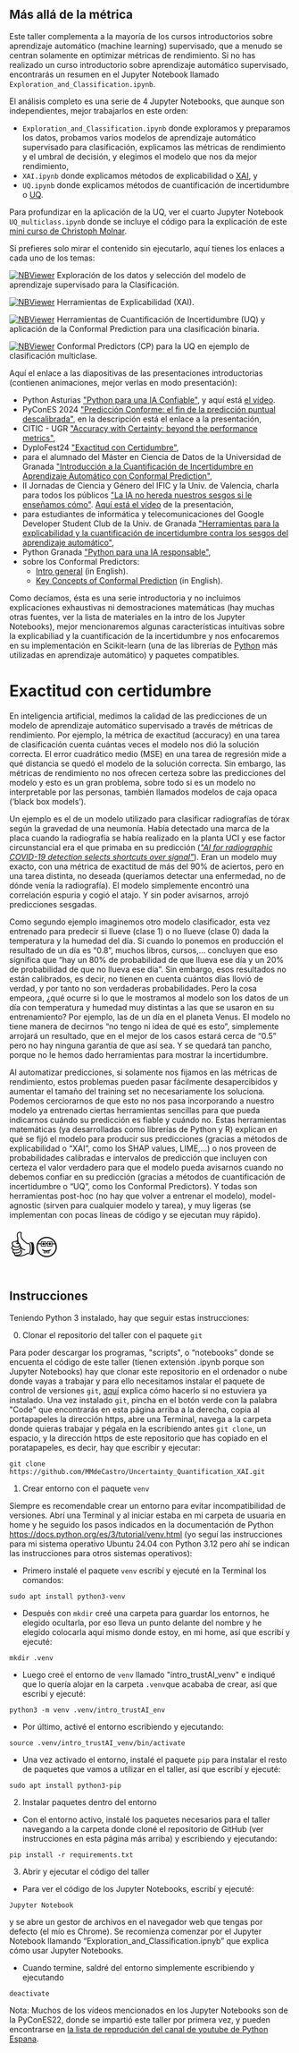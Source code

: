 ## Más allá de la métrica

Este taller complementa a la mayoría de los cursos introductorios sobre aprendizaje automático (machine learning) supervisado, que a menudo se centran solamente en optimizar métricas de rendimiento. Si no has realizado un curso introductorio sobre aprendizaje automático supervisado, encontrarás un resumen en el Jupyter Notebook llamado `Exploration_and_Classification.ipynb`.

El análisis completo es una serie de 4 Jupyter Notebooks, que aunque son independientes, mejor trabajarlos en este orden:

+ `Exploration_and_Classification.ipynb` donde exploramos y preparamos los datos, probamos varios modelos de aprendizaje automático supervisado para clasificación, explicamos las métricas de rendimiento y el umbral de decisión, y elegimos el modelo que nos da mejor rendimiento,
+ `XAI.ipynb` donde explicamos métodos de explicabilidad o [XAI](https://en.wikipedia.org/wiki/Explainable_artificial_intelligence), y
+ `UQ.ipynb` donde explicamos métodos de cuantificación de incertidumbre o [UQ](https://en.wikipedia.org/wiki/Uncertainty_quantification).

Para profundizar en la aplicación de la UQ, ver el cuarto Jupyter Notebook `UQ_multiclass.ipynb` donde se incluye el código para la explicación de este [mini curso de Christoph Molnar](https://mindfulmodeler.substack.com/p/week-1-getting-started-with-conformal).

Si prefieres solo mirar el contenido sin ejecutarlo, aquí tienes los enlaces a cada uno de los temas:

[![NBViewer](https://raw.githubusercontent.com/jupyter/design/master/logos/Badges/nbviewer_badge.svg)](https://nbviewer.org/github/MMdeCastro/Uncertainty_Quantification_XAI/blob/main/Exploration_and_Classification.ipynb) Exploración de los datos y selección del modelo de aprendizaje supervisado para la Clasificación.

[![NBViewer](https://raw.githubusercontent.com/jupyter/design/master/logos/Badges/nbviewer_badge.svg)](https://nbviewer.org/github/MMdeCastro/Uncertainty_Quantification_XAI/blob/main/XAI.ipynb) Herramientas de Explicabilidad (XAI).

[![NBViewer](https://raw.githubusercontent.com/jupyter/design/master/logos/Badges/nbviewer_badge.svg)](https://nbviewer.org/github/MMdeCastro/Uncertainty_Quantification_XAI/blob/main/UQ.ipynb) Herramientas de Cuantificación de Incertidumbre (UQ) y aplicación de la Conformal Prediction para una clasificación binaria.

[![NBViewer](https://raw.githubusercontent.com/jupyter/design/master/logos/Badges/nbviewer_badge.svg)](https://nbviewer.org/github/MMdeCastro/Uncertainty_Quantification_XAI/blob/main/UQ_multiclass.ipynb) Conformal Predictors (CP) para la UQ en ejemplo de clasificación multiclase.

Aquí el enlace a las diapositivas de las presentaciones introductorias (contienen animaciones, mejor verlas en modo presentación):
+ Python Asturias ["Python para una IA Confiable"](https://docs.google.com/presentation/d/1FCUoBORSBP7cE0LYmVVQr6daqhCQ_ZJ5CPFltuPZlsQ/edit#slide=id.g2988a3002ed_0_0), y aquí está [el vídeo](https://youtu.be/sPCQVVFBuQc?si=jh3lhjFl9ZEb0fu3).
+ PyConES 2024 ["Predicción Conforme: el fin de la predicción puntual descalibrada"](https://pretalx.com/pycones-2024/talk/HSWECW/), en la descripción está el enlace a la presentación,
+ CITIC - UGR ["Accuracy with Certainty: beyond the performance metrics"](https://docs.google.com/presentation/d/1pXtkpzjTj94vxgBhRlsuSFIwFkx8v53u8ZP_9lZDyi4/edit?usp=sharing),
+ DyploFest24 ["Exactitud con Certidumbre"](https://docs.google.com/presentation/d/1f2LiOLh_IQfKqGiJ1X8OIee0wxKJQZiKft5riam9UA8/edit#slide=id.g2de3d8b8587_0_17),
+ para el alumnado del Máster en Ciencia de Datos de la Universidad de Granada ["Introducción a la Cuantificación de Incertidumbre en Aprendizaje Automático con Conformal Prediction"](https://docs.google.com/presentation/d/1yFHn4_Byt6_f5arFOdhUWBXOrN7BrYbmEc2gMhJ0RVY/edit?usp=sharing),
+ II Jornadas de Ciencia y Género del IFIC y la Univ. de Valencia, charla para todos los públicos ["La IA no hereda nuestros sesgos si le enseñamos cómo"](https://docs.google.com/presentation/d/1bp8rJTtZ5aAGeNwwdTdue4vGcs27QvcEeA1VbHPce9c/edit#slide=id.g211627b4636_0_101). [Aquí está el vídeo](https://youtu.be/89G74PBnoVc) de la presentación,
+ para estudiantes de informática y telecomunicaciones del Google Developer Student Club de la Univ. de Granada ["Herramientas para la explicabilidad y la cuantificación de incertidumbre contra los sesgos del aprendizaje automático"](https://docs.google.com/presentation/d/1p5QVf4JaDDFl7IM6XLclfWbcU0a5a8Il9MTu8-9fB84/edit#slide=id.g20f7f9abf3c_0_101),
+ Python Granada ["Python para una IA responsable"](https://docs.google.com/presentation/d/1kil2P6pYuKcan1QcvaxNWXoyoEXkJnBWgpt0gZMfejg/edit?usp=sharing),
+ sobre los Conformal Predictors:
  + [Intro general](https://docs.google.com/presentation/d/1Q6oxcgmNv0GsmNFA5npAzQGDuy_XolBKStN4KUhP4Gk/edit?usp=sharing) (in English).
  + [Key Concepts of Conformal Prediction](https://docs.google.com/presentation/d/1bQYIFyQysQPx79wJq1mltylsH_aeO2AnLYRlHiLq6vo/edit#slide=id.g2dc32e8043a_0_5) (in English).

Como decíamos, ésta es una serie introductoria y no incluimos explicaciones exhaustivas ni demostraciones matemáticas (hay muchas otras fuentes, ver la lista de materiales en la intro de los Jupyter Notebooks), mejor mencionaremos algunas características intuitivas sobre la explicabiliad y la cuantificación de la incertidumbre y nos enfocaremos en su implementación en Scikit-learn (una de las librerías de [Python](https://es.wikipedia.org/wiki/Python) más utilizadas en aprendizaje automático) y paquetes compatibles.

# Exactitud con certidumbre

En inteligencia artificial, medimos la calidad de las predicciones de un modelo de aprendizaje automático supervisado a través de métricas de rendimiento. Por ejemplo, la métrica de exactitud (accuracy) en una tarea de clasificación cuenta cuántas veces el modelo nos dió la solución correcta. El error cuadrático medio (MSE) en una tarea de regresión mide a qué distancia se quedó el modelo de la solución correcta. Sin embargo, las métricas de rendimiento no nos ofrecen certeza sobre las predicciones del modelo y esto es un gran problema, sobre todo si es un modelo no interpretable por las personas, también llamados modelos de caja opaca (‘black box models’).

Un ejemplo es el de un modelo utilizado para clasificar radiografías de tórax según la gravedad de una neumonía. Había detectado una marca de la placa cuando la radiografía se había realizado en la planta UCI y ese factor circunstancial era el que primaba en su predicción  ([_"AI for radiographic COVID-19 detection selects shortcuts over signal"_](https://www.nature.com/articles/s42256-021-00338-7)). Eran un modelo muy exacto, con una métrica de exactitud de más del 90% de aciertos, pero en una tarea distinta, no deseada (queríamos detectar una enfermedad, no de dónde venía la radiografía). El modelo simplemente encontró una correlación espuria y cogió el atajo. Y sin poder avisarnos, arrojó predicciones sesgadas.

Como segundo ejemplo imaginemos otro modelo clasificador, esta vez entrenado para predecir si llueve (clase 1) o no llueve (clase 0) dada la temperatura y la humedad del día. Si cuando lo ponemos en producción el resultado de un día es “0.8”, muchos libros, cursos,… concluyen que eso significa que “hay un 80% de probabilidad de que llueva ese día y un 20% de probabilidad de que no llueva ese día”. Sin embargo, esos resultados no están calibrados, es decir, no tienen en cuenta cuántos días llovió de verdad, y por tanto no son verdaderas probabilidades. Pero la cosa empeora, ¿qué ocurre si lo que le mostramos al modelo son los datos de un día con temperatura y humedad muy distintas a las que se usaron en su entrenamiento? Por ejemplo, las de un día en el planeta Venus. El modelo no tiene manera de decirnos “no tengo ni idea de qué es esto”, simplemente arrojará un resultado, que en el mejor de los casos estará cerca de “0.5” pero no hay ninguna garantía de que así sea. Y se quedará tan pancho, porque no le hemos dado herramientas para mostrar la incertidumbre.

Al automatizar predicciones, si solamente nos fijamos en las métricas de rendimiento, estos problemas pueden pasar fácilmente desapercibidos y aumentar el tamaño del training set no necesariamente los soluciona. Podemos cerciorarnos de que esto no nos pasa incorporando a nuestro modelo ya entrenado ciertas herramientas sencillas para que pueda indicarnos cuándo su predicción es fiable y cuándo no. Estas herramientas matemáticas (ya desarrolladas como librerías de Python y R) explican en qué se fijó el modelo para producir sus predicciones (gracias a métodos de explicabilidad o “XAI”, como los SHAP values, LIME,…) o nos proveen de probabilidades calibradas e intervalos de predicción que incluyen con certeza el valor verdadero para que el modelo pueda avisarnos cuando no debemos confiar en su predicción (gracias a métodos de cuantificación de incertidumbre o “UQ”, como los Conformal Predictors). Y todas son herramientas post-hoc (no hay que volver a entrenar el modelo), model-agnostic (sirven para cualquier modelo y tarea), y muy ligeras (se implementan con pocas líneas de código y se ejecutan muy rápido).

<font size="10"> 👍🤓 </font>

## Instrucciones
Teniendo Python 3 instalado, hay que seguir estas instrucciones:

0. Clonar el repositorio del taller con el paquete `git`

Para poder descargar los programas, "scripts", o “notebooks” donde se encuenta el código de este taller (tienen extensión .ipynb porque son Jupyter Notebooks) hay que clonar este repositorio en el ordenador o nube donde vayas a trabajar y para ello necesitamos instalar el paquete de control de versiones `git`, [aquí](https://git-scm.com/book/en/v2/Getting-Started-Installing-Git) explica cómo hacerlo si no estuviera ya instalado. Una vez instalado `git`, pincha en el botón verde con la palabra "Code" que encontrarás en esta página arriba a la derecha, copia al portapapeles la dirección https, abre una Terminal, navega a la carpeta donde quieras trabajar y pégala en la escribiendo antes `git clone`, un espacio, y la dirección https de este repositorio que has copiado en el poratapapeles, es decir, hay que escribir y ejecutar:

`git clone https://github.com/MMdeCastro/Uncertainty_Quantification_XAI.git`  

1. Crear entorno con el paquete `venv` 

Siempre es recomendable crear un entorno para evitar incompatibilidad de versiones. Abrí una Terminal y al iniciar estaba en mi carpeta de usuaria en home y he seguido los pasos indicados en la documentación de Python https://docs.python.org/es/3/tutorial/venv.html (yo seguí las instrucciones para mi sistema operativo Ubuntu 24.04 con Python 3.12 pero ahí se indican las instrucciones para otros sistemas operativos):

+ Primero instalé el paquete `venv` escribí y ejecuté en la Terminal los comandos:

`sudo apt install python3-venv`

+ Después con `mkdir` creé una carpeta para guardar los entornos, he elegido ocultarla, por eso lleva un punto delante del nombre y he elegido colocarla aquí mismo donde estoy, en mi home, así que escribí y ejecuté:

`mkdir .venv`

+ Luego creé el entorno de `venv` llamado "intro_trustAI_venv" e indiqué que lo quería alojar en la carpeta `.venv`que acababa de crear, así que  escribí y ejecuté:

`python3 -m venv .venv/intro_trustAI_env`

+ Por último, activé el entorno escribiendo y ejecutando:

`source .venv/intro_trustAI_venv/bin/activate`

+ Una vez activado el entorno, instalé el paquete `pip` para instalar el resto de paquetes que vamos a utilizar en el taller, así que escribí y ejecuté:

`sudo apt install python3-pip`

2. Instalar paquetes dentro del entorno
   
+ Con el entorno activo, instalé los paquetes necesarios para el taller navegando a la carpeta donde cloné el repositorio de GitHub (ver instrucciones en esta página más arriba) y escribiendo y ejecutando:

`pip install -r requirements.txt`

3. Abrir y ejecutar el código del taller
   
+ Para ver el código de los Jupyter Notebooks, escribí y ejecuté:

`Jupyter Notebook`

  y se abre un gestor de archivos en el navegador web que tengas por defecto (el mío es Chrome). Se recomienza comenzar por el Jupyter Notebook llamando “Exploration_and_Classification.ipnyb” que explica cómo usar Jupyter Notebooks.

+ Cuando termine, saldré del entorno simplemente escribiendo y ejecutando

`deactivate`

Nota: Muchos de los vídeos mencionados en los Jupyter Notebooks son de la PyConES22, donde se impartió este taller por primera vez, y pueden encontrarse en [la lista de reprodución del canal de youtube de Python Espana](https://www.youtube.com/@PythonES). 
